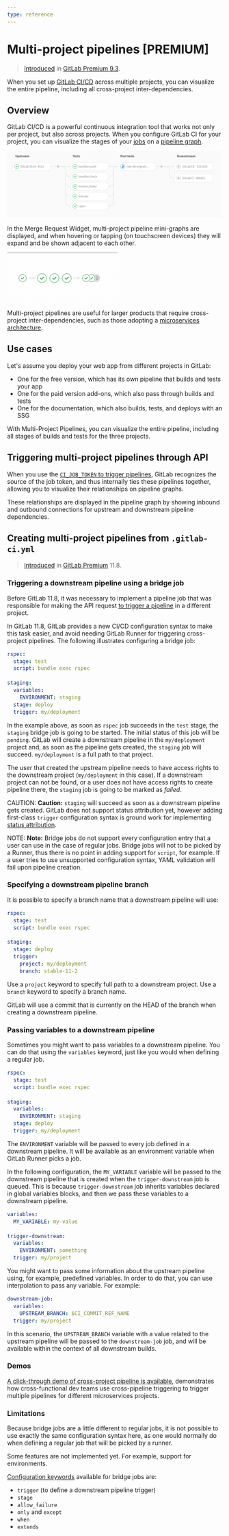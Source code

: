 ```yaml
---
type: reference
---
```


# Multi-project pipelines **[PREMIUM]**

> [Introduced](https://gitlab.com/gitlab-org/gitlab-ee/issues/2121) in
[GitLab Premium 9.3](https://about.gitlab.com/2017/06/22/gitlab-9-3-released/#multi-project-pipeline-graphs).

When you set up [GitLab CI/CD](README.md) across multiple projects, you can visualize
the entire pipeline, including all cross-project inter-dependencies.

## Overview

GitLab CI/CD is a powerful continuous integration tool that works not only per project, but also across projects. When you
configure GitLab CI for your project, you can visualize the stages
of your [jobs](pipelines.md#configuring-pipelines) on a [pipeline graph](pipelines.md#visualizing-pipelines).

![Multi-project pipeline graph](img/multi_project_pipeline_graph.png)

In the Merge Request Widget, multi-project pipeline mini-graphs are displayed,
and when hovering or tapping (on touchscreen devices) they will expand and be shown adjacent to each other.

![Multi-project mini graph](img/multi_pipeline_mini_graph.gif)

Multi-project pipelines are useful for larger products that require cross-project inter-dependencies, such as those
adopting a [microservices architecture](https://about.gitlab.com/2016/08/16/trends-in-version-control-land-microservices/).

## Use cases

Let's assume you deploy your web app from different projects in GitLab:

- One for the free version, which has its own pipeline that builds and tests your app
- One for the paid version add-ons, which also pass through builds and tests
- One for the documentation, which also builds, tests, and deploys with an SSG

With Multi-Project Pipelines, you can visualize the entire pipeline, including all stages of builds and tests for the three projects.

## Triggering multi-project pipelines through API

When you use the [`CI_JOB_TOKEN` to trigger pipelines](triggers/README.md#ci-job-token), GitLab
recognizes the source of the job token, and thus internally ties these pipelines
together, allowing you to visualize their relationships on pipeline graphs.

These relationships are displayed in the pipeline graph by showing inbound and
outbound connections for upstream and downstream pipeline dependencies.

## Creating multi-project pipelines from `.gitlab-ci.yml`

> [Introduced](https://gitlab.com/gitlab-org/gitlab-ee/issues/8997) in [GitLab Premium](https://about.gitlab.com/pricing/) 11.8.

### Triggering a downstream pipeline using a bridge job

Before GitLab 11.8, it was necessary to implement a pipeline job that was
responsible for making the API request [to trigger a pipeline](#triggering-multi-project-pipelines-through-api)
in a different project.

In GitLab 11.8, GitLab provides a new CI/CD configuration syntax to make this
task easier, and avoid needing GitLab Runner for triggering cross-project
pipelines. The following illustrates configuring a bridge job:

```yaml
rspec:
  stage: test
  script: bundle exec rspec

staging:
  variables:
    ENVIRONMENT: staging
  stage: deploy
  trigger: my/deployment
```

In the example above, as soon as `rspec` job succeeds in the `test` stage,
the `staging` bridge job is going to be started. The initial status of this
job will be `pending`. GitLab will create a downstream pipeline in the
`my/deployment` project and, as soon as the pipeline gets created, the
`staging` job will succeed. `my/deployment` is a full path to that project.

The user that created the upstream pipeline needs to have access rights to the
downstream project (`my/deployment` in this case). If a downstream project can
not be found, or a user does not have access rights to create pipeline there,
the `staging` job is going to be marked as _failed_.

CAUTION: **Caution:**
`staging` will succeed as soon as a downstream pipeline gets created.
GitLab does not support status attribution yet, however adding first-class
`trigger` configuration syntax is ground work for implementing
[status attribution](https://gitlab.com/gitlab-org/gitlab-ce/issues/39640).

NOTE: **Note:**
Bridge jobs do not support every configuration entry that a user can use
in the case of regular jobs. Bridge jobs will not to be picked by a Runner,
thus there is no point in adding support for `script`, for example. If a user
tries to use unsupported configuration syntax, YAML validation will fail upon
pipeline creation.

### Specifying a downstream pipeline branch

It is possible to specify a branch name that a downstream pipeline will use:

```yaml
rspec:
  stage: test
  script: bundle exec rspec

staging:
  stage: deploy
  trigger:
    project: my/deployment
    branch: stable-11-2
```

Use a `project` keyword to specify full path to a downstream project. Use
a `branch` keyword to specify a branch name.

GitLab will use a commit that is currently on the HEAD of the branch when
creating a downstream pipeline.

### Passing variables to a downstream pipeline

Sometimes you might want to pass variables to a downstream pipeline.
You can do that using the `variables` keyword, just like you would when
defining a regular job.

```yaml
rspec:
  stage: test
  script: bundle exec rspec

staging:
  variables:
    ENVIRONMENT: staging
  stage: deploy
  trigger: my/deployment
```

The `ENVIRONMENT` variable will be passed to every job defined in a downstream
pipeline. It will be available as an environment variable when GitLab Runner picks a job.

In the following configuration, the `MY_VARIABLE` variable will be passed to the downstream pipeline
that is created when the `trigger-downstream` job is queued. This is because `trigger-downstream`
job inherits variables declared in global variables blocks, and then we pass these variables to a downstream pipeline.

```yaml
variables:
  MY_VARIABLE: my-value

trigger-downstream:
  variables:
    ENVIRONMENT: something
  trigger: my/project
```

You might want to pass some information about the upstream pipeline using, for
example, predefined variables. In order to do that, you can use interpolation
to pass any variable. For example:

```yaml
downstream-job:
  variables:
    UPSTREAM_BRANCH: $CI_COMMIT_REF_NAME
  trigger: my/project
```

In this scenario, the `UPSTREAM_BRANCH` variable with a value related to the
upstream pipeline will be passed to the `downstream-job` job, and will be available
within the context of all downstream builds.

### Demos

[A click-through demo of cross-project pipeline is available](https://about.gitlab.com/handbook/marketing/product-marketing/demo/#cross-project-pipeline-triggering-and-visualization-may-2019---1110), demonstrates how cross-functional dev teams use cross-pipeline triggering to trigger multiple pipelines for different microservices projects. 

### Limitations

Because bridge jobs are a little different to regular jobs, it is not
possible to use exactly the same configuration syntax here, as one would
normally do when defining a regular job that will be picked by a runner.

Some features are not implemented yet. For example, support for environments.

[Configuration keywords](yaml/README.md) available for bridge jobs are:

- `trigger` (to define a downstream pipeline trigger)
- `stage`
- `allow_failure`
- `only` and `except`
- `when`
- `extends`
